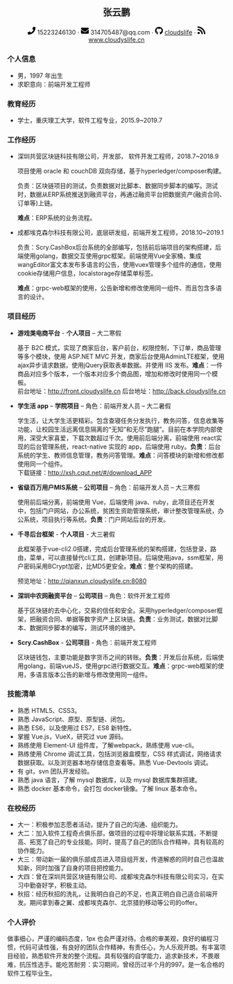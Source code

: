  <div align="center">
     <h2>张云鹏</h2>
     <div>
         <span>
             <img src="assets/phone-solid.svg" width="18px">
             15223246130
         </span>
         ·
         <span>
             <img src="assets/envelope-solid.svg" width="18px">
             314705487@qq.com
         </span>
         ·
         <span>
             <img src="assets/github-brands.svg" width="18px">
             <a href="https://github.com/cloudslife">cloudslife</a>
         </span>
         ·
         <span>
             <img src="assets/rss-solid.svg" width="18px">
             <a href="https://www.cloudyslife.cn">www.cloudyslife.cn</a>
         </span>
     </div>
 </div>




 ### 个人信息

 - 男，1997 年出生
 - 求职意向：前端开发工程师

### 教育经历

- 学士，重庆理工大学，软件工程专业，2015.9~2019.7

### 工作经历

- 深圳共营区块链科技有限公司，开发部， 软件开发工程师，2018.7~2018.9

  项目使用 oracle 和 couchDB 双向存储，基于hyperledger/composer构建。

  负责：区块链项目的测试，负责数据对比脚本、数据同步脚本的编写。测试时，数据从ERP系统推送到融资平台，再通过融资平台把数据资产(融资合同、订单等)上链。  

  **难点**：ERP系统的业务流程。

- 成都埃克森尔科技有限公司，底层研发组，前端开发工程师，2018.10~2019.1

  负责：Scry.CashBox后台系统的全部编写，包括前后端项目的架构搭建，后端使用golang，数据交互使用grpc框架。前端使用Vue全家桶，集成wangEditor富文本发布多语言的公告，使用vuex管理多个组件的通信，使用cookie存储用户信息，localstorage存储菜单标签。  

  **难点**：grpc-web框架的使用，公告新增和修改使用同一组件、而且包含多语言的设计。

### 项目经历

- **游戏类电商平台** - **个人项目** – 大二寒假

  基于 B2C 模式，实现了商家后台，客户前台，权限控制，下订单，商品管理等多个模块，使用 ASP.NET MVC 开发，商家后台使用AdminLTE框架，使用ajax异步请求数据，使用jQuery获取表单数据。并使用 IIS 发布。**难点**：一件商品对应多个版本，一个版本对应多个商品图，增加和修改时使用同一个模板。  
  前台地址：http://front.cloudyslife.cn    后台地址：http://back.cloudyslife.cn

- **学生活 app** – **学院项目** – 角色：前端开发人员 – 大二暑假

  学生活，让大学生活更精彩。包含查寝任务分发执行，教务问答，信息收集等功能，让校园生活远离信息隔离的“无知”和无尽”跑腿”。目前在本学院内部使用，深受大家喜爱，下载次数超过千次。使用前后端分离，前端使用 react实现的后台管理系统，react-native 实现的 app，后端使用 ruby。**负责**：后台系统的学生、教师信息管理，教务问答管理。**难点**：问答模块的新增和修改都使用同一个组件。  
  下载链接：http://xsh.cqut.net/#/download_APP

- **省级百万用户MIS系统** – **公司项目** – 角色：前端开发人员 – 大三寒假

  使用前后端分离，前端使用 Vue，后端使用 java、ruby，此项目还在开发中，包括门户网站，办公系统，贫困生资助管理系统，审计整改管理系统，办公系统，项目执行等系统。**负责**：门户网站后台的开发。

- **千寻后台框架** - **个人项目** - 大三暑假

  此框架基于vue-cli2.0搭建，完成后台管理系统的架构搭建，包括登录，路由，菜单，可以直接替代cli工具，创建新项目。后端使用java，ssm框架，用户密码采用BCrypt加密，比MD5更安全。**难点**：整个架构的搭建。  

  预览地址：http://qianxun.cloudyslife.cn:8080

- **深圳中农网融资平台** – **公司项目** – 角色：软件开发工程师

  基于区块链的去中心化，交易的信任和安全。采用hyperledger/composer框架，把融资合同、单据等数字资产上区块链。**负责**：业务测试，数据对比脚本、数据同步脚本的编写，测试环境的维护。

- **Scry.CashBox** - **公司项目** - 角色：前端开发工程师

  区块链钱包，主要功能是数字货币之间的转账。**负责**：开发后台系统，后端使用golang，前端vueJS，使用grpc进行数据交互。**难点**：grpc-web框架的使用，多语言版本公告的新增与修改使用同一组件。

### 技能清单

- 熟悉 HTML5、CSS3。
- 熟悉 JavaScript、原型、原型链、闭包。
- 熟悉 ES6，以及使用过 ES7，ES8 新特性。
- 掌握 Vue.js，VueX，研究过 vue 源码。
- 熟练使用 Element-UI 组件库，了解webpack，熟练使用 vue-cli。
- 熟练使用 Chrome 调试工具，包括浏览器盒模型，CSS 样式调试，网络请求数据获取。以及浏览器本地存储信息查看等。熟悉 Vue-Devtools 调试。
- 有 git，svn 团队开发经验。
- 熟悉 java 语言，了解 mysql 数据库，以及 mysql 数据库集群搭建。
- 熟悉 docker 基本命令，会打包 docker镜像。了解 linux 基本命令。

### 在校经历

- 大一：积极参加志愿者活动，提升了自己的沟通、组织能力。
- 大二：加入软件工程奇点俱乐部，做项目的过程中将理论联系实践，不断提高、拓宽了自己的专业技能。同时，提高了自己的团队合作精神，具有较高的协作能力。
- 大三：带动新一届的俱乐部成员进入项目组开发，传道解惑的同时自己也温故知新，同时加强了自身的项目把控能力。
- 大四：曾在深圳共营区块链有限公司、成都埃克森尔科技有限公司实习，在实习中勤奋好学，积极主动。
- 秋招：经历秋招的洗礼，让我明白自己的不足，也真正明白自己适合前端开发。期间拿到春之翼、成都埃克森尔、北京猎豹移动等公司的offer。

### 个人评价

做事细心，严谨的编码态度，1px 也会严谨对待。合格的审美观，良好的编程习惯，代码可读性强，有良好的团队合作精神，有责任心，为人乐观开朗。有丰富项目经验，熟悉软件开发的整个流程。具有较强的自学能力，追求新技术，不畏艰难，抗压性选手。能吃苦耐劳：实习期间，曾经历过半个月的997。是一名合格的软件工程毕业生。